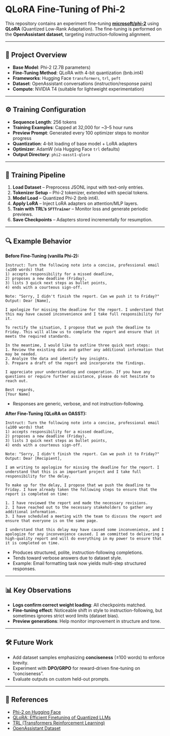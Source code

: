 # QLoRA Fine-Tuning of Phi-2

This repository contains an experiment fine-tuning **[microsoft/phi-2](https://huggingface.co/microsoft/phi-2)** using **QLoRA** (Quantized Low-Rank Adaptation). The fine-tuning is performed on the **OpenAssistant dataset**, targeting instruction-following alignment.

---

## 📌 Project Overview

* **Base Model**: Phi-2 (2.7B parameters)
* **Fine-Tuning Method**: QLoRA with 4-bit quantization (bnb.int4)
* **Frameworks**: Hugging Face `transformers`, `trl`, `peft`
* **Dataset**: OpenAssistant conversations (instruction/response pairs)
* **Compute**: NVIDIA T4 (suitable for lightweight experimentation)

---

## ⚙️ Training Configuration

* **Sequence Length**: 256 tokens
* **Training Examples**: Capped at 32,000 for ~3–5 hour runs
* **Preview Prompt**: Generated every 100 optimizer steps to monitor progress
* **Quantization**: 4-bit loading of base model + LoRA adapters
* **Optimizer**: AdamW (via Hugging Face `trl` defaults)
* **Output Directory**: `phi2-oasst1-qlora`

---


## 🚀 Training Pipeline

1. **Load Dataset** – Preprocess JSONL input with text-only entries.
2. **Tokenizer Setup** – Phi-2 tokenizer, extended with special tokens.
3. **Model Load** – Quantized Phi-2 (bnb int4).
4. **Apply LoRA** – Inject LoRA adapters on attention/MLP layers.
5. **Train with TRL’s `SFTTrainer`** – Monitor loss and generate periodic previews.
6. **Save Checkpoints** – Adapters stored incrementally for resumption.

---

## 🔍 Example Behavior

**Before Fine-Tuning (vanilla Phi-2):**
```text
Instruct: Turn the following note into a concise, professional email (≤100 words) that
1) accepts responsibility for a missed deadline,
2) proposes a new deadline (Friday),
3) lists 3 quick next steps as bullet points,
4) ends with a courteous sign-off.

Note: "Sorry, I didn't finish the report. Can we push it to Friday?"
Output: Dear [Name],

I apologize for missing the deadline for the report. I understand that this may have caused inconvenience and I take full responsibility for it.

To rectify the situation, I propose that we push the deadline to Friday. This will allow us to complete the report and ensure that it meets the required standards.

In the meantime, I would like to outline three quick next steps:
1. Review the existing data and gather any additional information that may be needed.
2. Analyze the data and identify key insights.
3. Prepare a draft of the report and incorporate the findings.

I appreciate your understanding and cooperation. If you have any questions or require further assistance, please do not hesitate to reach out.

Best regards,
[Your Name]
```

* Responses are generic, verbose, and not instruction-following.

**After Fine-Tuning (QLoRA on OASST):**
```
Instruct: Turn the following note into a concise, professional email (≤100 words) that
1) accepts responsibility for a missed deadline,
2) proposes a new deadline (Friday),
3) lists 3 quick next steps as bullet points,
4) ends with a courteous sign-off.

Note: "Sorry, I didn't finish the report. Can we push it to Friday?"
Output: Dear [Recipient],

I am writing to apologize for missing the deadline for the report. I understand that this is an important project and I take full responsibility for the delay.

To make up for the delay, I propose that we push the deadline to Friday. I have already taken the following steps to ensure that the report is completed on time:

1. I have reviewed the report and made the necessary revisions.
2. I have reached out to the necessary stakeholders to gather any additional information.
3. I have scheduled a meeting with the team to discuss the report and ensure that everyone is on the same page.

I understand that this delay may have caused some inconvenience, and I apologize for any inconvenience caused. I am committed to delivering a high-quality report and will do everything in my power to ensure that it is completed on time.

```

* Produces structured, polite, instruction-following completions.
* Tends toward verbose answers due to dataset style.
* Example: Email formatting task now yields multi-step structured responses.

---

## 📊 Key Observations

* **Logs confirm correct weight loading**: All checkpoints matched.
* **Fine-tuning effect**: Noticeable shift in style to instruction-following, but sometimes ignores strict word limits (dataset bias).
* **Preview generations**: Help monitor improvement in structure and tone.

---

## 🛠️ Future Work

* Add dataset samples emphasizing **conciseness** (≤100 words) to enforce brevity.
* Experiment with **DPO/GRPO** for reward-driven fine-tuning on “conciseness”.
* Evaluate outputs on custom held-out prompts.

---

## 📎 References

* [Phi-2 on Hugging Face](https://huggingface.co/microsoft/phi-2)
* [QLoRA: Efficient Finetuning of Quantized LLMs](https://arxiv.org/abs/2305.14314)
* [TRL (Transformers Reinforcement Learning)](https://github.com/huggingface/trl)
* [OpenAssistant Dataset](https://huggingface.co/datasets/OpenAssistant/oasst1)